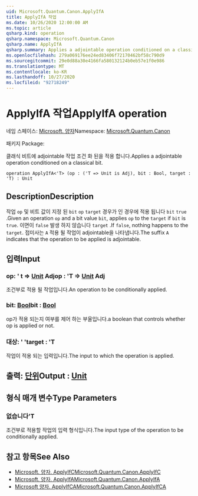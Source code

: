 ```yaml
---
uid: Microsoft.Quantum.Canon.ApplyIfA
title: ApplyIfA 작업
ms.date: 10/26/2020 12:00:00 AM
ms.topic: article
qsharp.kind: operation
qsharp.namespace: Microsoft.Quantum.Canon
qsharp.name: ApplyIfA
qsharp.summary: Applies a adjointable operation conditioned on a classical bit.
ms.openlocfilehash: 279a069176ee24ed83406f72170462bf58c790d9
ms.sourcegitcommit: 29e0d88a30e4166fa580132124b0eb57e1f0e986
ms.translationtype: MT
ms.contentlocale: ko-KR
ms.lasthandoff: 10/27/2020
ms.locfileid: "92718249"
---
```

# <a name="applyifa-operation"></a><span data-ttu-id="b720f-102">ApplyIfA 작업</span><span class="sxs-lookup"><span data-stu-id="b720f-102">ApplyIfA operation</span></span>

<span data-ttu-id="b720f-103">네임 스페이스: [Microsoft. 양자](xref:Microsoft.Quantum.Canon)</span><span class="sxs-lookup"><span data-stu-id="b720f-103">Namespace: [Microsoft.Quantum.Canon](xref:Microsoft.Quantum.Canon)</span></span>

<span data-ttu-id="b720f-104">패키지 [](https://nuget.org/packages/)</span><span class="sxs-lookup"><span data-stu-id="b720f-104">Package: [](https://nuget.org/packages/)</span></span>


<span data-ttu-id="b720f-105">클래식 비트에 adjointable 작업 조건 화 된을 적용 합니다.</span><span class="sxs-lookup"><span data-stu-id="b720f-105">Applies a adjointable operation conditioned on a classical bit.</span></span>

```qsharp
operation ApplyIfA<'T> (op : ('T => Unit is Adj), bit : Bool, target : 'T) : Unit
```


## <a name="description"></a><span data-ttu-id="b720f-106">Description</span><span class="sxs-lookup"><span data-stu-id="b720f-106">Description</span></span>

<span data-ttu-id="b720f-107">작업 `op` 및 비트 값이 지정 된 `bit` `op` `target` 경우가 인 경우에 적용 됩니다 `bit` `true` .</span><span class="sxs-lookup"><span data-stu-id="b720f-107">Given an operation `op` and a bit value `bit`, applies `op` to the `target` if `bit` is `true`.</span></span> <span data-ttu-id="b720f-108">이면이 `false` 발생 하지 않습니다 `target` .</span><span class="sxs-lookup"><span data-stu-id="b720f-108">If `false`, nothing happens to the `target`.</span></span>
<span data-ttu-id="b720f-109">접미사는 `A` 적용 될 작업이 adjointable을 나타냅니다.</span><span class="sxs-lookup"><span data-stu-id="b720f-109">The suffix `A` indicates that the operation to be applied is adjointable.</span></span>

## <a name="input"></a><span data-ttu-id="b720f-110">입력</span><span class="sxs-lookup"><span data-stu-id="b720f-110">Input</span></span>

### <a name="op--t--unit-adj"></a><span data-ttu-id="b720f-111">op: ' t => [Unit](xref:microsoft.quantum.lang-ref.unit) Adj</span><span class="sxs-lookup"><span data-stu-id="b720f-111">op : 'T => [Unit](xref:microsoft.quantum.lang-ref.unit) Adj</span></span>

<span data-ttu-id="b720f-112">조건부로 적용 될 작업입니다.</span><span class="sxs-lookup"><span data-stu-id="b720f-112">An operation to be conditionally applied.</span></span>


### <a name="bit--bool"></a><span data-ttu-id="b720f-113">bit: [Bool](xref:microsoft.quantum.lang-ref.bool)</span><span class="sxs-lookup"><span data-stu-id="b720f-113">bit : [Bool](xref:microsoft.quantum.lang-ref.bool)</span></span>

<span data-ttu-id="b720f-114">op가 적용 되는지 여부를 제어 하는 부울입니다.</span><span class="sxs-lookup"><span data-stu-id="b720f-114">a boolean that controls whether op is applied or not.</span></span>


### <a name="target--t"></a><span data-ttu-id="b720f-115">대상: ' '</span><span class="sxs-lookup"><span data-stu-id="b720f-115">target : 'T</span></span>

<span data-ttu-id="b720f-116">작업이 적용 되는 입력입니다.</span><span class="sxs-lookup"><span data-stu-id="b720f-116">The input to which the operation is applied.</span></span>



## <a name="output--unit"></a><span data-ttu-id="b720f-117">출력: [단위](xref:microsoft.quantum.lang-ref.unit)</span><span class="sxs-lookup"><span data-stu-id="b720f-117">Output : [Unit](xref:microsoft.quantum.lang-ref.unit)</span></span>



## <a name="type-parameters"></a><span data-ttu-id="b720f-118">형식 매개 변수</span><span class="sxs-lookup"><span data-stu-id="b720f-118">Type Parameters</span></span>

### <a name="t"></a><span data-ttu-id="b720f-119">없습니다</span><span class="sxs-lookup"><span data-stu-id="b720f-119">'T</span></span>

<span data-ttu-id="b720f-120">조건부로 적용할 작업의 입력 형식입니다.</span><span class="sxs-lookup"><span data-stu-id="b720f-120">The input type of the operation to be conditionally applied.</span></span>

## <a name="see-also"></a><span data-ttu-id="b720f-121">참고 항목</span><span class="sxs-lookup"><span data-stu-id="b720f-121">See Also</span></span>

- [<span data-ttu-id="b720f-122">Microsoft. 양자. ApplyIfC</span><span class="sxs-lookup"><span data-stu-id="b720f-122">Microsoft.Quantum.Canon.ApplyIfC</span></span>](xref:Microsoft.Quantum.Canon.ApplyIfC)
- [<span data-ttu-id="b720f-123">Microsoft. 양자. ApplyIfA</span><span class="sxs-lookup"><span data-stu-id="b720f-123">Microsoft.Quantum.Canon.ApplyIfA</span></span>](xref:Microsoft.Quantum.Canon.ApplyIfA)
- [<span data-ttu-id="b720f-124">Microsoft 양자. ApplyIfCA</span><span class="sxs-lookup"><span data-stu-id="b720f-124">Microsoft.Quantum.Canon.ApplyIfCA</span></span>](xref:Microsoft.Quantum.Canon.ApplyIfCA)